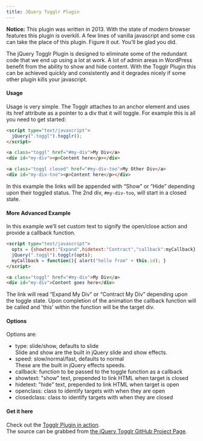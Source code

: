 ```yaml
---
title: JQuery Togglr Plugin
---
```


<div class="alert warning">
    <p><b>Notice:</b> This plugin was written in 2013. With the state of modern browser features this plugin is overkill. A few lines of vanilla javascript and some css can take the place of this plugin. Figure it out. You'll be glad you did.</p> 
</div>

The jQuery Togglr Plugin is designed to eliminate some of the redundant code that we end up using a lot at work. A lot of admin areas in WordPress benefit from the ability to show and hide content. With the Togglr Plugin this can be achieved quickly and consistently and it degrades nicely if some other plugin kills your javascript.

#### Usage

Usage is very simple. The Togglr attaches to an anchor element and uses its href attribute as a pointer to a div that it will toggle. For example this is all you need to get started:

```html
<script type="text/javascript">
  jQuery(".toggl").togglr();
</script>

<a class="toggl" href="#my-div">My Div</a>
<div id="my-div"><p>Content here</p></div>

<a class="toggl closed" href="#my-div-too">My Other Div</a>
<div id="my-div-too"><p>Content here</p></div>
```

In this example the links will be appended with “Show” or “Hide” depending upon their toggled status. The 2nd div, `#my-div-too`, will start in a closed state.

#### More Advanced Example

In this example we’ll set custom text to signify the open/close action and provide a callback function.

```html
<script type="text/javascript">
  opts = {showtext:"Expand",hidetext:"Contract","callback":myCallback};
  jQuery(".toggl").togglr(opts);
  myCallback = function(){ alert("hello from" + this.id); }
</script>

<a class="toggl" href="#my-div">My Div</a>
<div id="my-div">Content goes here</div>
```

The link will read “Expand My Div” or “Contract My Div” depending upon the toggle state. Upon completion of the animation the callback function will be called and 'this' within the function will be the target div.

#### Options

Options are:

- type: slide/show, defaults to slide<br />Slide and show are the built in jQuery slide and show effects.
- speed: slow/normal/fast, defaults to normal<br />These are the built in jQuery effects speeds.
- callback: function to be passed to the toggle function as a callback
- showtext: "show" text, prepended to link HTML when target is closed
- hidetext: "hide" text, prepended to link HTML when target is open
- openclass: class to identify targets with when they are open
- closedclass: class to identify targets with when they are closed

#### Get it here

Check out the <a href="http://gipetto.github.io/jquery.togglr.js/" target="_blank" rel="external" rel="noopener">Togglr Plugin in action</a>.<br /> The source can be grabbed from <a href="http://github.com/Gipetto/jquery.togglr.js" target="_blank" rel="external noopener">the jQuery Togglr GitHub Project Page</a>.
